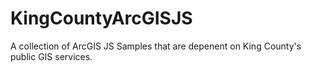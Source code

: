 # KingCountyArcGISJS
 A collection of ArcGIS JS Samples that are depenent on King County's public GIS services.
